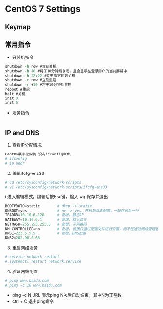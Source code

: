 # CentOS 7 Settings 
## Keymap

## 常用指令
- 开关机指令
```tcl
shutdown -h now #立刻关机
shutdown -h 10 #将于10分钟后关闭，且会显示在登录用户的当前屏幕中
shutdown -h 22:22 #将于指定时刻关机
shutdown -r now #立刻重启
shutdown -r +10 #将于10分钟后重启
reboot #重启
halt #关机
init 0
init 6
```
- 服务指令
```
```
## IP and DNS
1. 查看IP分配情况
```tcl
CentOS最小化安装 没有ifconfig命令。
# ifconfig 
# ip addr
```
2. 编辑ifcfg-ens33
```tcl
# cd /etc/sysconfig/network-scripts
# vi /etc/sysconfig/network-scripts/ifcfg-ens33
```
i 进入编辑模式，编辑后按Esc键，输入:wq 保存并退出
```powershell
BOOTPROTO=static        # dhcp -> static
ONBOOT=yes              # no -> yes，开机启用本配置，一般在最后一行
IPADDR=10.10.6.128      # 新增，静态IP
GATEWAY=10.10.6.1       # 新增，默认网关
NETMASK=255.255.255.0   # 新增，子网掩码
NM_CONTROLLED=no        # 新增，该接口通过配置文件进行设置，而不是通过网络管理器进行管理
DNS1=223.5.5.5          # 新增，DNS配置
DNS2=202.98.0.68
```


3. 重启网络服务
```tcl
# service network restart
# systemctl restart network.service
```
4. 验证网络配置

```tcl
# ping www.baidu.com
# ping -c 10 www.baidu.com
```
- ping -c N URL 表示ping N次后自动结束，其中N为正整数
- ctrl + C 退出ping命令
